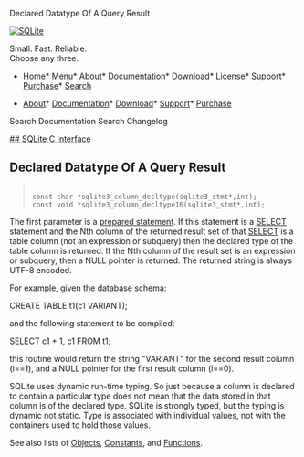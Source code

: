 




Declared Datatype Of A Query Result




[![SQLite](../images/sqlite370_banner.gif)](../index.html)


Small. Fast. Reliable.  
Choose any three.


* [Home](../index.html)* [Menu](javascript:void(0))* [About](../about.html)* [Documentation](../docs.html)* [Download](../download.html)* [License](../copyright.html)* [Support](../support.html)* [Purchase](../prosupport.html)* [Search](javascript:void(0))




* [About](../about.html)* [Documentation](../docs.html)* [Download](../download.html)* [Support](../support.html)* [Purchase](../prosupport.html)






Search Documentation
Search Changelog









[## SQLite C Interface](../c3ref/intro.html)
## Declared Datatype Of A Query Result




> ```
> 
> const char *sqlite3_column_decltype(sqlite3_stmt*,int);
> const void *sqlite3_column_decltype16(sqlite3_stmt*,int);
> 
> ```



The first parameter is a [prepared statement](../c3ref/stmt.html).
If this statement is a [SELECT](../lang_select.html) statement and the Nth column of the
returned result set of that [SELECT](../lang_select.html) is a table column (not an
expression or subquery) then the declared type of the table
column is returned. If the Nth column of the result set is an
expression or subquery, then a NULL pointer is returned.
The returned string is always UTF\-8 encoded.


For example, given the database schema:


CREATE TABLE t1(c1 VARIANT);


and the following statement to be compiled:


SELECT c1 \+ 1, c1 FROM t1;


this routine would return the string "VARIANT" for the second result
column (i\=\=1\), and a NULL pointer for the first result column (i\=\=0\).


SQLite uses dynamic run\-time typing. So just because a column
is declared to contain a particular type does not mean that the
data stored in that column is of the declared type. SQLite is
strongly typed, but the typing is dynamic not static. Type
is associated with individual values, not with the containers
used to hold those values.


See also lists of
 [Objects](../c3ref/objlist.html),
 [Constants](../c3ref/constlist.html), and
 [Functions](../c3ref/funclist.html).



